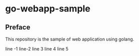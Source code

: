 # go-webapp-sample



## Preface
This repository is the sample of web application using golang.

line -1
line-2
line 3
line 4
line 5
